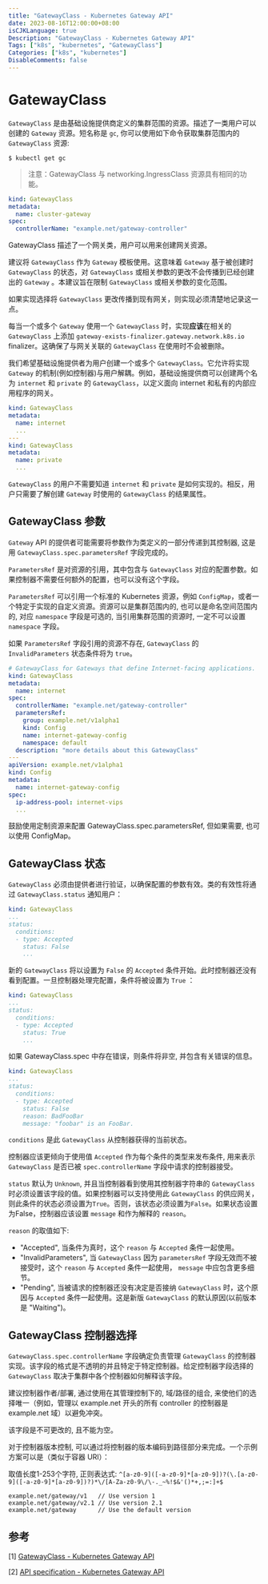 ```yaml
---
title: "GatewayClass - Kubernetes Gateway API"
date: 2023-08-16T12:00:00+08:00
isCJKLanguage: true
Description: "GatewayClass - Kubernetes Gateway API"
Tags: ["k8s", "kubernetes", "GatewayClass"]
Categories: ["k8s", "kubernetes"]
DisableComments: false
---
```



# GatewayClass

`GatewayClass` 是由基础设施提供商定义的集群范围的资源。描述了一类用户可以创建的 `Gateway` 资源。短名称是 `gc`, 你可以使用如下命令获取集群范围内的 `GatewayClass` 资源:

```shell
$ kubectl get gc
```

> 注意：GatewayClass 与 networking.IngressClass 资源具有相同的功能。

```yaml
kind: GatewayClass
metadata:
  name: cluster-gateway
spec:
  controllerName: "example.net/gateway-controller"
```
GatewayClass 描述了一个网关类，用户可以用来创建网关资源。

建议将 `GatewayClass` 作为 `Gateway` 模板使用。这意味着 `Gateway` 基于被创建时 `GatewayClass` 的状态，对 `GatewayClass` 或相关参数的更改不会传播到已经创建出的 `Gateway` 。本建议旨在限制 `GatewayClass` 或相关参数的变化范围。

如果实现选择将 `GatewayClass` 更改传播到现有网关，则实现必须清楚地记录这一点。

每当一个或多个 `Gateway` 使用一个 `GatewayClass` 时，实现**应该**在相关的 `GatewayClass` 上添加 `gateway-exists-finalizer.gateway.network.k8s.io` finalizer。这确保了与网关关联的 `GatewayClass` 在使用时不会被删除。


我们希望基础设施提供者为用户创建一个或多个 `GatewayClass`。它允许将实现 `Gateway` 的机制(例如控制器)与用户解耦。例如，基础设施提供商可以创建两个名为 `internet` 和 `private` 的 `GatewayClass`，以定义面向 internet 和私有的内部应用程序的网关。

```yaml
kind: GatewayClass
metadata:
  name: internet
  ...
---
kind: GatewayClass
metadata:
  name: private
  ...
```

`GatewayClass` 的用户不需要知道 `internet` 和 `private` 是如何实现的。相反，用户只需要了解创建 `Gateway` 时使用的 `GatewayClass` 的结果属性。

## GatewayClass 参数


`Gateway` API 的提供者可能需要将参数作为类定义的一部分传递到其控制器, 这是用 `GatewayClass.spec.parametersRef` 字段完成的。

`ParametersRef` 是对资源的引用，其中包含与 `GatewayClass` 对应的配置参数。如果控制器不需要任何额外的配置，也可以没有这个字段。

`ParametersRef` 可以引用一个标准的 Kubernetes 资源，例如 `ConfigMap`，或者一个特定于实现的自定义资源。资源可以是集群范围内的, 也可以是命名空间范围内的, 对应 `namespace` 字段是可选的, 当引用集群范围的资源时, 一定不可以设置 `namespace` 字段。

如果 `ParametersRef` 字段引用的资源不存在, `GatewayClass` 的 `InvalidParameters` 状态条件将为 `true`。

```yaml
# GatewayClass for Gateways that define Internet-facing applications.
kind: GatewayClass
metadata:
  name: internet
spec:
  controllerName: "example.net/gateway-controller"
  parametersRef:
    group: example.net/v1alpha1
    kind: Config
    name: internet-gateway-config
    namespace: default
  description: "more details about this GatewayClass"
---
apiVersion: example.net/v1alpha1
kind: Config
metadata:
  name: internet-gateway-config
spec:
  ip-address-pool: internet-vips
  ...
```

鼓励使用定制资源来配置 GatewayClass.spec.parametersRef, 但如果需要, 也可以使用 ConfigMap。


## GatewayClass 状态

`GatewayClass` 必须由提供者进行验证，以确保配置的参数有效。类的有效性将通过 `GatewayClass.status` 通知用户：

```yaml
kind: GatewayClass
...
status:
  conditions:
  - type: Accepted
    status: False
    ...
```

新的  `GatewayClass`  将以设置为 `False` 的 `Accepted` 条件开始。此时控制器还没有看到配置。一旦控制器处理完配置，条件将被设置为 `True` ：

```yaml
kind: GatewayClass
...
status:
  conditions:
  - type: Accepted
    status: True
    ...
```

如果 GatewayClass.spec 中存在错误，则条件将非空, 并包含有关错误的信息。

```yaml
kind: GatewayClass
...
status:
  conditions:
  - type: Accepted
    status: False
    reason: BadFooBar
    message: "foobar" is an FooBar.
```

`conditions` 是此 `GatewayClass` 从控制器获得的当前状态。

控制器应该更倾向于使用值 `Accepted` 作为每个条件的类型来发布条件, 用来表示 `GatewayClass` 是否已被 `spec.controllerName` 字段中请求的控制器接受。

`status` 默认为 `Unknown`, 并且当控制器看到使用其控制器字符串的 `GatewayClass` 时必须设置该字段的值。如果控制器可以支持使用此 `GatewayClass` 的供应网关，则此条件的状态必须设置为`True`。否则，该状态必须设置为`False`。如果状态设置为False，控制器应该设置 `message` 和作为解释的 `reason`。

`reason` 的取值如下:

- "Accepted", 当条件为真时，这个 `reason` 与 `Accepted` 条件一起使用。
- "InvalidParameters", 当 `GatewayClass` 因为 `parametersRef` 字段无效而不被接受时，这个 `reason` 与 `Accepted` 条件一起使用， `message` 中应包含更多细节。
- "Pending", 当被请求的控制器还没有决定是否接纳 `GatewayClass` 时，这个原因与 `Accepted` 条件一起使用。这是新版 `GatewayClass` 的默认原因(以前版本是 "Waiting")。


## GatewayClass 控制器选择

`GatewayClass.spec.controllerName` 字段确定负责管理 `GatewayClass` 的控制器实现。该字段的格式是不透明的并且特定于特定控制器。给定控制器字段选择的 `GatewayClass` 取决于集群中各个控制器如何解释该字段。

建议控制器作者/部署, 通过使用在其管理控制下的, 域/路径的组合, 来使他们的选择唯一（例如，管理以 example.net 开头的所有 controller 的控制器是 example.net 域）以避免冲突。

该字段是不可更改的, 且不能为空。

对于控制器版本控制, 可以通过将控制器的版本编码到路径部分来完成。一个示例方案可以是（类似于容器 URI）：

取值长度1-253个字符, 正则表达式: `^[a-z0-9]([-a-z0-9]*[a-z0-9])?(\.[a-z0-9]([-a-z0-9]*[a-z0-9])?)*\/[A-Za-z0-9\/\-._~%!$&'()*+,;=:]+$`

```
example.net/gateway/v1   // Use version 1
example.net/gateway/v2.1 // Use version 2.1
example.net/gateway      // Use the default version
```

## 参考

[1] [GatewayClass - Kubernetes Gateway API](https://gateway-api.sigs.k8s.io/api-types/gatewayclass/)

[2] [API specification - Kubernetes Gateway API](https://gateway-api.sigs.k8s.io/references/spec/)
